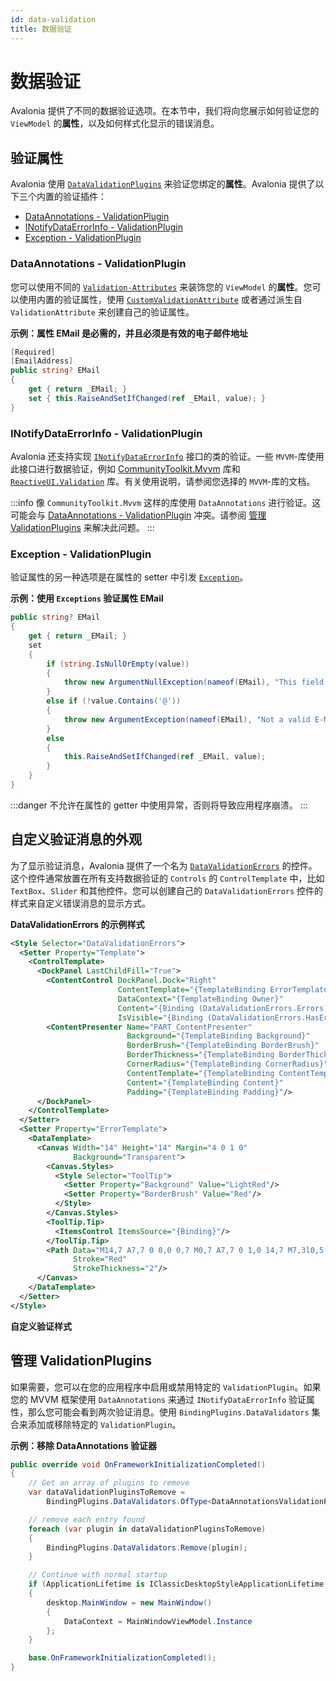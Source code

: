 ```yaml
---
id: data-validation
title: 数据验证
---
```


# 数据验证

Avalonia 提供了不同的数据验证选项。在本节中，我们将向您展示如何验证您的 `ViewModel` 的**属性**，以及如何样式化显示的错误消息。

## 验证属性

Avalonia 使用 [`DataValidationPlugins`](http://reference.avaloniaui.net/api/Avalonia.Data.Core.Plugins/IDataValidationPlugin/) 来验证您绑定的**属性**。Avalonia 提供了以下三个内置的验证插件：

* [DataAnnotations - ValidationPlugin](data-validation.md#dataannotations---validationplugin)
* [INotifyDataErrorInfo - ValidationPlugin](data-validation.md#inotifydataerrorinfo---validationplugin)
* [Exception - ValidationPlugin](data-validation.md#exception---validationplugin)

### DataAnnotations - ValidationPlugin

您可以使用不同的 [`Validation-Attributes`](https://learn.microsoft.com/en-us/dotnet/api/system.componentmodel.dataannotations.validationattribute) 来装饰您的 `ViewModel` 的**属性**。您可以使用内置的验证属性，使用 [`CustomValidationAttribute`](https://learn.microsoft.com/en-us/dotnet/api/system.componentmodel.dataannotations.customvalidationattribute) 或者通过派生自 `ValidationAttribute` 来创建自己的验证属性。

**示例：属性 EMail 是必需的，并且必须是有效的电子邮件地址**

```cs
[Required]
[EmailAddress]
public string? EMail
{
    get { return _EMail; }
    set { this.RaiseAndSetIfChanged(ref _EMail, value); }
}
```

### INotifyDataErrorInfo - ValidationPlugin

Avalonia 还支持实现 [`INotifyDataErrorInfo`](https://learn.microsoft.com/en-us/dotnet/api/system.componentmodel.inotifydataerrorinfo) 接口的类的验证。一些 `MVVM`-库使用此接口进行数据验证，例如 [CommunityToolkit.Mvvm](https://learn.microsoft.com/en-us/windows/communitytoolkit/mvvm/observablevalidator) 库和 [`ReactiveUI.Validation`](https://github.com/reactiveui/ReactiveUI.Validation#inotifydataerrorinfo-support) 库。有关使用说明，请参阅您选择的 `MVVM`-库的文档。

:::info
像 `CommunityToolkit.Mvvm` 这样的库使用 `DataAnnotations` 进行验证。这可能会与 [DataAnnotations - ValidationPlugin](data-validation.md#dataannotations---validationplugin) 冲突。请参阅 [管理 ValidationPlugins](data-validation.md#manage-validationplugins) 来解决此问题。
:::

### Exception - ValidationPlugin

验证属性的另一种选项是在属性的 setter 中引发 [`Exception`](https://learn.microsoft.com/en-us/dotnet/csharp/fundamentals/exceptions/creating-and-throwing-exceptions)。

**示例：使用 `Exceptions` 验证属性 EMail**

```cs
public string? EMail
{
    get { return _EMail; }
    set 
    {
        if (string.IsNullOrEmpty(value))
        {
            throw new ArgumentNullException(nameof(EMail), "This field is required");
        }
        else if (!value.Contains('@'))
        {
            throw new ArgumentException(nameof(EMail), "Not a valid E-Mail-Address");
        }
        else
        { 
            this.RaiseAndSetIfChanged(ref _EMail, value); 
        } 
    }
}
```

:::danger
不允许在属性的 getter 中使用异常，否则将导致应用程序崩溃。
:::

## 自定义验证消息的外观

为了显示验证消息，Avalonia 提供了一个名为 [`DataValidationErrors`](http://reference.avaloniaui.net/api/Avalonia.Controls/DataValidationErrors/) 的控件。这个控件通常放置在所有支持数据验证的 `Controls` 的 `ControlTemplate` 中，比如 `TextBox`、`Slider` 和其他控件。您可以创建自己的 `DataValidationErrors` 控件的样式来自定义错误消息的显示方式。

**DataValidationErrors 的示例样式**

```xml
<Style Selector="DataValidationErrors">
  <Setter Property="Template">
    <ControlTemplate>
      <DockPanel LastChildFill="True">
        <ContentControl DockPanel.Dock="Right"
                        ContentTemplate="{TemplateBinding ErrorTemplate}"
                        DataContext="{TemplateBinding Owner}"
                        Content="{Binding (DataValidationErrors.Errors)}"
                        IsVisible="{Binding (DataValidationErrors.HasErrors)}"/>
        <ContentPresenter Name="PART_ContentPresenter"
                          Background="{TemplateBinding Background}"
                          BorderBrush="{TemplateBinding BorderBrush}"
                          BorderThickness="{TemplateBinding BorderThickness}"
                          CornerRadius="{TemplateBinding CornerRadius}"
                          ContentTemplate="{TemplateBinding ContentTemplate}"
                          Content="{TemplateBinding Content}"
                          Padding="{TemplateBinding Padding}"/>
      </DockPanel>
    </ControlTemplate>
  </Setter>
  <Setter Property="ErrorTemplate">
    <DataTemplate>
      <Canvas Width="14" Height="14" Margin="4 0 1 0" 
              Background="Transparent">
        <Canvas.Styles>
          <Style Selector="ToolTip">
            <Setter Property="Background" Value="LightRed"/>
            <Setter Property="BorderBrush" Value="Red"/>
          </Style>
        </Canvas.Styles>
        <ToolTip.Tip>
          <ItemsControl ItemsSource="{Binding}"/>
        </ToolTip.Tip>
        <Path Data="M14,7 A7,7 0 0,0 0,7 M0,7 A7,7 0 1,0 14,7 M7,3l0,5 M7,9l0,2" 
              Stroke="Red" 
              StrokeThickness="2"/>
      </Canvas>
    </DataTemplate>
  </Setter>
</Style>
```

<!-- ![custom validation style](broken-reference) -->

**自定义验证样式**

## 管理 ValidationPlugins

如果需要，您可以在您的应用程序中启用或禁用特定的 `ValidationPlugin`。如果您的 MVVM 框架使用 `DataAnnotations` 来通过 `INotifyDataErrorInfo` 验证属性，那么您可能会看到两次验证消息。使用 `BindingPlugins.DataValidators` 集合来添加或移除特定的 `ValidationPlugin`。

**示例：移除 DataAnnotations 验证器**

```cs
public override void OnFrameworkInitializationCompleted()
{
    // Get an array of plugins to remove
    var dataValidationPluginsToRemove =
        BindingPlugins.DataValidators.OfType<DataAnnotationsValidationPlugin>().ToArray();

    // remove each entry found
    foreach (var plugin in dataValidationPluginsToRemove)
    {
        BindingPlugins.DataValidators.Remove(plugin);
    }

    // Continue with normal startup
    if (ApplicationLifetime is IClassicDesktopStyleApplicationLifetime desktop)
    {
        desktop.MainWindow = new MainWindow()
        {
            DataContext = MainWindowViewModel.Instance
        };
    }

    base.OnFrameworkInitializationCompleted();
}
```
